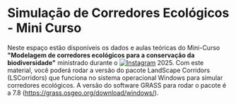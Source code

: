 # **Simulação de Corredores Ecológicos** - Mini Curso

Neste espaço estão disponíveis os dados e aulas teóricas do Mini-Curso **"Modelagem de corredores ecológicos para a conservação da biodiversidade"** ministrado durante o [![Instagram](https://raw.githubusercontent.com/devicons/devicon/master/icons/instagram/instagram-original.png)](https://instagram.com/simbioma_) 2025.
Com este material, você poderá rodar a versão do pacote LandScape Corridors (LSCorridors) que funciona no sistema operacional Windows para simular corredores ecológicos. 
A versão do software GRASS para rodar o pacote é a 7.8 (https://grass.osgeo.org/download/windows/). 
